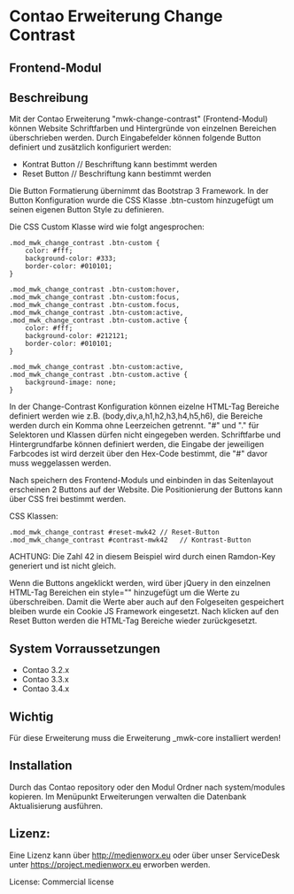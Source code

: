 # Contao Erweiterung Change Contrast

## Frontend-Modul

Beschreibung
-----------------------

Mit der Contao Erweiterung "mwk-change-contrast" (Frontend-Modul) können Website Schriftfarben und Hintergründe von einzelnen Bereichen überschrieben werden. Durch Eingabefelder können folgende Button definiert und zusätzlich konfiguriert werden:

* Kontrat Button // Beschriftung kann bestimmt werden
* Reset Button  // Beschriftung kann bestimmt werden

Die Button Formatierung übernimmt das Bootstrap 3 Framework. In der Button Konfiguration wurde die CSS Klasse .btn-custom hinzugefügt um seinen eigenen Button Style zu definieren.

Die CSS Custom Klasse wird wie folgt angesprochen:

```
.mod_mwk_change_contrast .btn-custom {
    color: #fff;
    background-color: #333;
    border-color: #010101;
}

.mod_mwk_change_contrast .btn-custom:hover,
.mod_mwk_change_contrast .btn-custom:focus,
.mod_mwk_change_contrast .btn-custom.focus,
.mod_mwk_change_contrast .btn-custom:active,
.mod_mwk_change_contrast .btn-custom.active {
    color: #fff;
    background-color: #212121;
    border-color: #010101;
}

.mod_mwk_change_contrast .btn-custom:active,
.mod_mwk_change_contrast .btn-custom.active {
    background-image: none;
}
```

In der Change-Contrast Konfiguration können eizelne HTML-Tag Bereiche definiert werden wie z.B. (body,div,a,h1,h2,h3,h4,h5,h6), die Bereiche werden durch ein Komma ohne Leerzeichen getrennt. "#" und "." für Selektoren und Klassen dürfen nicht eingegeben werden. Schriftfarbe und Hintergrundfarbe können definiert werden, die Eingabe der jeweiligen Farbcodes ist wird derzeit über den Hex-Code bestimmt, die "#" davor muss weggelassen werden.

Nach speichern des Frontend-Moduls und einbinden in das Seitenlayout erscheinen 2 Buttons auf der Website. Die Positionierung der Buttons kann über CSS frei bestimmt werden.

CSS Klassen:

```
.mod_mwk_change_contrast #reset-mwk42 // Reset-Button
.mod_mwk_change_contrast #contrast-mwk42   // Kontrast-Button

```

ACHTUNG:
Die Zahl 42 in diesem Beispiel wird durch einen Ramdon-Key generiert und ist nicht gleich.


Wenn die Buttons angeklickt werden, wird über jQuery in den einzelnen HTML-Tag Bereichen ein style="" hinzugefügt um die Werte zu überschreiben. Damit die Werte aber auch auf den Folgeseiten gespeichert bleiben wurde ein Cookie JS Framework eingesetzt. Nach klicken auf den Reset Button werden die HTML-Tag Bereiche wieder zurückgesetzt.


System Vorraussetzungen
-----------------------

 * Contao 3.2.x
 * Contao 3.3.x
 * Contao 3.4.x

Wichtig
--------

Für diese Erweiterung muss die Erweiterung _mwk-core installiert werden!


Installation
------------

Durch das Contao repository oder den Modul Ordner nach system/modules kopieren. Im Menüpunkt Erweiterungen verwalten
die Datenbank Aktualisierung ausführen.

Lizenz:
-------

Eine Lizenz kann über http://medienworx.eu oder über unser ServiceDesk unter https://project.medienworx.eu erworben werden.

License: Commercial license
